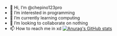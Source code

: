 - 👋 Hi, I’m @chepino123pro
- 👀 I’m interested in programming
- 🌱 I’m currently learning computing
- 💞️ I’m looking to collaborate on nothing 
- 📫 How to reach me in xd
[![Anurag's GitHub stats](https://github-readme-stats.vercel.app/api?username=chepino123pro)](https://github.com/anuraghazra/github-readme-stats)

<!---
chepino123pro/chepino123pro is a ✨ special ✨ repository because its `README.md` (this file) appears on your GitHub profile.
You can click the Preview link to take a look at your changes.
--->
